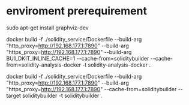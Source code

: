 
# enviroment prerequirement
sudo apt-get install graphviz-dev

docker build -f ./solidity_service/Dockerfile --build-arg "http_proxy=http://192.168.177.1:7890" --build-arg "https_proxy=http://192.168.177.1:7890" --build-arg BUILDKIT_INLINE_CACHE=1 --cache-from=soliditybuilder --cache-from=solidity-analysis-docker -t solidity-analysis-docker .

docker build -f ./solidity_service/Dockerfile --build-arg "http_proxy=http://192.168.177.1:7890" --build-arg "https_proxy=http://192.168.177.1:7890" --cache-from=soliditybuilder --target soliditybuilder -t soliditybuilder .